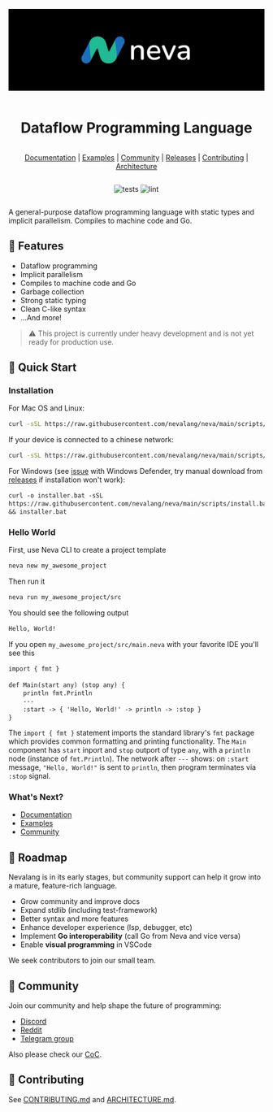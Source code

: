 ![Big Header](./assets/header/big_1.svg "Big header with nevalang logo")

<div align="center" style="display:grid;place-items:center;">

<h1>Dataflow Programming Language</h1>

[Documentation](./docs/)
| [Examples](./examples/)
| [Community](#-community)
| [Releases](https://github.com/nevalang/neva/releases)
| [Contributing](./CONTRIBUTING.md)
| [Architecture](./ARCHITECTURE.md)

![tests](https://github.com/nevalang/neva/actions/workflows/test.yml/badge.svg?branch=main) ![lint](https://github.com/nevalang/neva/actions/workflows/lint.yml/badge.svg?branch=main)

</div>

A general-purpose dataflow programming language with static types and implicit parallelism. Compiles to machine code and Go.

## 🚀 Features

- Dataflow programming
- Implicit parallelism
- Compiles to machine code and Go
- Garbage collection
- Strong static typing
- Clean C-like syntax
- ...And more!

> ⚠️ This project is currently under heavy development and is not yet ready for production use.

## 🔧 Quick Start

### Installation

For Mac OS and Linux:

```bash
curl -sSL https://raw.githubusercontent.com/nevalang/neva/main/scripts/install.sh | bash
```

If your device is connected to a chinese network:

```bash
curl -sSL https://raw.githubusercontent.com/nevalang/neva/main/scripts/cnina/install.sh | bash
```

For Windows (see [issue](https://github.com/nevalang/neva/issues/499) with Windows Defender, try manual download from [releases](https://github.com/nevalang/neva/releases) if installation won't work):

```batch
curl -o installer.bat -sSL https://raw.githubusercontent.com/nevalang/neva/main/scripts/install.bat && installer.bat
```

### Hello World

First, use Neva CLI to create a project template

```bash
neva new my_awesome_project
```

Then run it

```bash
neva run my_awesome_project/src
```

You should see the following output

```bash
Hello, World!
```

If you open `my_awesome_project/src/main.neva` with your favorite IDE you'll see this

```neva
import { fmt }

def Main(start any) (stop any) {
	println fmt.Println
	---
	:start -> { 'Hello, World!' -> println -> :stop }
}
```

The `import { fmt }` statement imports the standard library's `fmt` package which provides common formatting and printing functionality. The `Main` component has `start` inport and `stop` outport of type `any`, with a `println` node (instance of `fmt.Println`). The network after `---` shows: on `:start` message, `"Hello, World!"` is sent to `println`, then program terminates via `:stop` signal.

### What's Next?

- [Documentation](./docs/README.md)
- [Examples](./examples/)
- [Community](#community)

## 🚧 Roadmap

Nevalang is in its early stages, but community support can help it grow into a mature, feature-rich language.

- Grow community and improve docs
- Expand stdlib (including test-framework)
- Better syntax and more features
- Enhance developer experience (lsp, debugger, etc)
- Implement **Go interoperability** (call Go from Neva and vice versa)
- Enable **visual programming** in VSCode

We seek contributors to join our small team.

## 📢 Community

Join our community and help shape the future of programming:

- [Discord](https://discord.gg/dmXbC79UuH)
- [Reddit](https://www.reddit.com/r/nevalang/)
- [Telegram group](https://t.me/+H1kRClL8ppI1MWJi)

Also please check our [CoC](./CODE_OF_CONDUCT.md).

## 🤝 Contributing

See [CONTRIBUTING.md](./CONTRIBUTING.md) and [ARCHITECTURE.md](./ARCHITECTURE.md).
